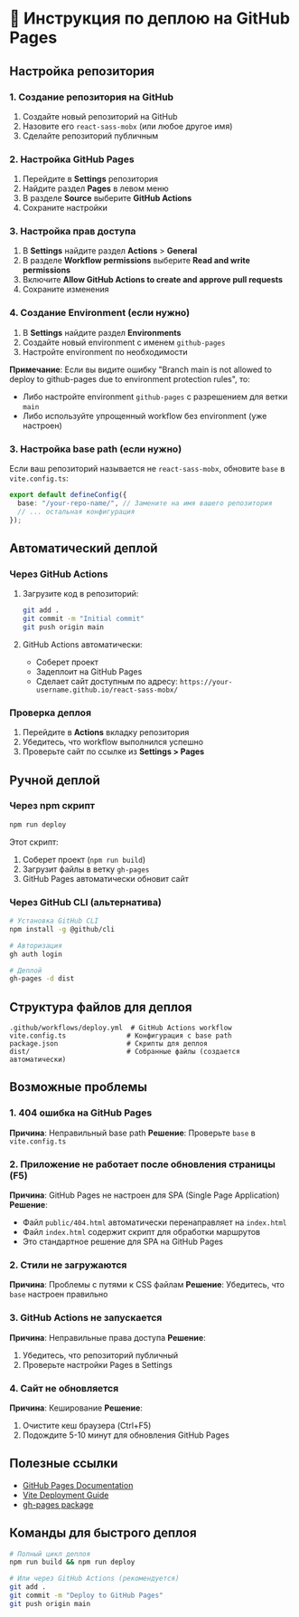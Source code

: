 # 🚀 Инструкция по деплою на GitHub Pages

## Настройка репозитория

### 1. Создание репозитория на GitHub

1. Создайте новый репозиторий на GitHub
2. Назовите его `react-sass-mobx` (или любое другое имя)
3. Сделайте репозиторий публичным

### 2. Настройка GitHub Pages

1. Перейдите в **Settings** репозитория
2. Найдите раздел **Pages** в левом меню
3. В разделе **Source** выберите **GitHub Actions**
4. Сохраните настройки

### 3. Настройка прав доступа

1. В **Settings** найдите раздел **Actions** > **General**
2. В разделе **Workflow permissions** выберите **Read and write permissions**
3. Включите **Allow GitHub Actions to create and approve pull requests**
4. Сохраните изменения

### 4. Создание Environment (если нужно)

1. В **Settings** найдите раздел **Environments**
2. Создайте новый environment с именем `github-pages`
3. Настройте environment по необходимости

**Примечание**: Если вы видите ошибку "Branch main is not allowed to deploy to github-pages due to environment protection rules", то:

- Либо настройте environment `github-pages` с разрешением для ветки `main`
- Либо используйте упрощенный workflow без environment (уже настроен)

### 3. Настройка base path (если нужно)

Если ваш репозиторий называется не `react-sass-mobx`, обновите `base` в `vite.config.ts`:

```typescript
export default defineConfig({
  base: "/your-repo-name/", // Замените на имя вашего репозитория
  // ... остальная конфигурация
});
```

## Автоматический деплой

### Через GitHub Actions

1. Загрузите код в репозиторий:

   ```bash
   git add .
   git commit -m "Initial commit"
   git push origin main
   ```

2. GitHub Actions автоматически:
   - Соберет проект
   - Задеплоит на GitHub Pages
   - Сделает сайт доступным по адресу: `https://your-username.github.io/react-sass-mobx/`

### Проверка деплоя

1. Перейдите в **Actions** вкладку репозитория
2. Убедитесь, что workflow выполнился успешно
3. Проверьте сайт по ссылке из **Settings > Pages**

## Ручной деплой

### Через npm скрипт

```bash
npm run deploy
```

Этот скрипт:

1. Соберет проект (`npm run build`)
2. Загрузит файлы в ветку `gh-pages`
3. GitHub Pages автоматически обновит сайт

### Через GitHub CLI (альтернатива)

```bash
# Установка GitHub CLI
npm install -g @github/cli

# Авторизация
gh auth login

# Деплой
gh-pages -d dist
```

## Структура файлов для деплоя

```
.github/workflows/deploy.yml  # GitHub Actions workflow
vite.config.ts               # Конфигурация с base path
package.json                 # Скрипты для деплоя
dist/                        # Собранные файлы (создается автоматически)
```

## Возможные проблемы

### 1. 404 ошибка на GitHub Pages

**Причина**: Неправильный base path
**Решение**: Проверьте `base` в `vite.config.ts`

### 2. Приложение не работает после обновления страницы (F5)

**Причина**: GitHub Pages не настроен для SPA (Single Page Application)
**Решение**:

- Файл `public/404.html` автоматически перенаправляет на `index.html`
- Файл `index.html` содержит скрипт для обработки маршрутов
- Это стандартное решение для SPA на GitHub Pages

### 2. Стили не загружаются

**Причина**: Проблемы с путями к CSS файлам
**Решение**: Убедитесь, что `base` настроен правильно

### 3. GitHub Actions не запускается

**Причина**: Неправильные права доступа
**Решение**:

1. Убедитесь, что репозиторий публичный
2. Проверьте настройки Pages в Settings

### 4. Сайт не обновляется

**Причина**: Кеширование
**Решение**:

1. Очистите кеш браузера (Ctrl+F5)
2. Подождите 5-10 минут для обновления GitHub Pages

## Полезные ссылки

- [GitHub Pages Documentation](https://docs.github.com/en/pages)
- [Vite Deployment Guide](https://vitejs.dev/guide/static-deploy.html)
- [gh-pages package](https://www.npmjs.com/package/gh-pages)

## Команды для быстрого деплоя

```bash
# Полный цикл деплоя
npm run build && npm run deploy

# Или через GitHub Actions (рекомендуется)
git add .
git commit -m "Deploy to GitHub Pages"
git push origin main
```
